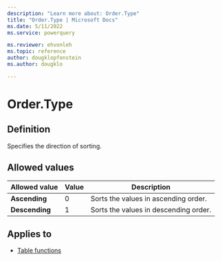```yaml
---
description: "Learn more about: Order.Type"
title: "Order.Type | Microsoft Docs"
ms.date: 5/11/2022
ms.service: powerquery

ms.reviewer: ehvonleh
ms.topic: reference
author: dougklopfenstein
ms.author: dougklo

---
```

# Order.Type

## Definition

Specifies the direction of sorting.

## Allowed values

|Allowed value|Value|Description|
| ------- | --- | ----------- |
|**Ascending**|0|Sorts the values in ascending order.|
|**Descending**|1|Sorts the values in descending order.|

## Applies to

* [Table functions](table-functions.md)
